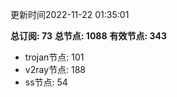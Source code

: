 更新时间2022-11-22 01:35:01

**总订阅: 73**
**总节点: 1088**
**有效节点: 343**
- trojan节点: 101
- v2ray节点: 188
- ss节点: 54
